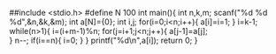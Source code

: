##include <stdio.h>
#define N 100 
int main(){
	int n,k,m;
	scanf("%d %d %d",&n,&k,&m);
	int a[N]={0};
	int i,j;
	for(i=0;i<n;i++){
		a[i]=i=1;
	}
	i=k-1;
	while(n>1){
		i=(i+m-1)%n;
		for(j=i+1;j<n;j++){
		a[j-1]=a[j];	
		}
		n--;
		if(i==n){
			i=0;
		}
	}
	printf("%d\n",a[i]);
	return 0;
} 
